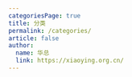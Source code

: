 ```yaml
---
categoriesPage: true
title: 分类
permalink: /categories/
article: false
author: 
  name: 华总
  link: https://xiaoying.org.cn/
---
```


